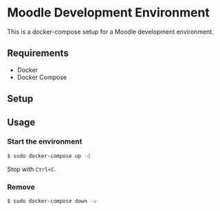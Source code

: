 # Moodle Development Environment
This is a docker-compose setup for a Moodle development environment.

## Requirements
- Docker
- Docker Compose

## Setup

## Usage
### Start the environment
```bash
$ sudo docker-compose up -d
```
Stop with `Ctrl+C`.

### Remove
```bash
$ sudo docker-compose down -v
```